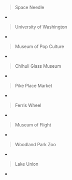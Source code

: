 <!-- It seems like this file is left over from some earlier iteration of the assets directory... it could probably be removed. -->

> Space Needle
-

> University of Washington
- 

> Museum of Pop Culture
-

> Chihuli Glass Museum
-

> Pike Place Market
- 

> Ferris Wheel
-

> Museum of Flight
-

> Woodland Park Zoo
-

> Lake Union
-